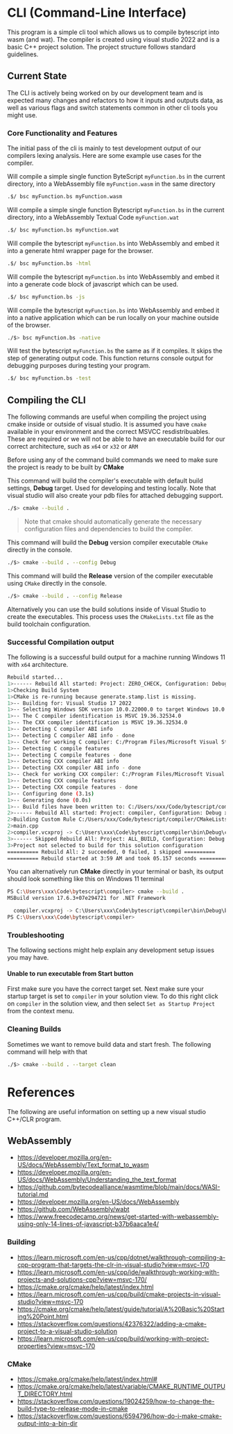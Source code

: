 # CLI (Command-Line Interface)

This program is a simple cli tool which allows us to compile bytescript into wasm (and wat). The compiler is created using visual studio 2022 and is a basic C++ project solution. The project structure follows standard guidelines. 

## Current State

The CLI is actively being worked on by our development team and is expected many changes and refactors to how it inputs and outputs data, as well as various flags and switch statements common in other cli tools you might use.

### Core Functionality and Features

The initial pass of the cli is mainly to test development output of our compilers lexing analysis. Here are some example use cases for the compiler.

Will compile a simple single function ByteScript `myFunction.bs` in the current directory, into a WebAssembly file `myFunction.wasm` in the same directory

```bash
.$/ bsc myFunction.bs myFunction.wasm
```

Will compile a simple single function Bytescript `myFunction.bs` in the current directory, into a WebAssembly Textual Code `myFunction.wat`

```bash
.$/ bsc myFunction.bs myFunction.wat
```

Will compile the bytescript `myFunction.bs` into WebAssembly and embed it into a generate html wrapper page for the browser.

```bash
.$/ bsc myFunction.bs -html
```
Will compile the bytescript `myFunction.bs` into WebAssembly and embed it into a generate code block of javascript which can be used.

```bash
.$/ bsc myFunction.bs -js
```

Will compile the bytescript `myFunction.bs` into WebAssembly and embed it into a native application which can be run locally on your machine outside of the browser.

```bash
./$> bsc myFunction.bs -native
```

Will test the bytescript `myFunction.bs` the same as if it compiles. It skips the step of generating output code. This function returns console output for debugging purposes during testing your program.

```bash
.$/ bsc myFunction.bs -test
```
 
## Compiling the CLI

The following commands are useful when compiling the project using cmake inside or outside of visual studio. It is assumed you have `cmake` available in your environment and the correct MSVCC resdistribuables. These are required or we will not be able to have an executable build for our correct architecture, such as `x64` or `x32` or `ARM`

Before using any of the command build commands we need to make sure the project is ready to be built by **CMake**

This command will build the compiler's executable with default build settings, **Debug** target. Used for developing and testing locally. Note that visual studio will also create your pdb files for attached debugging support.

```bash
./$> cmake --build .
```

> Note that cmake should automatically generate the necessary configuration files and dependencies to build the compiler.

This command will build the **Debug** version compiler executable `CMake` directly in the console. 

```bash
./$> cmake --build . --config Debug
```

This command will build the **Release** version of the compiler executable using `CMake` directly in the console.

```bash
./$> cmake --build . --config Release
```

Alternatively you can use the build solutions inside of Visual Studio to create the executables. This process uses the `CMakeLists.txt` file as the build toolchain configuration.

### Successful Compilation output

The following is a successful build output for a machine running Windows 11 with `x64` architecture.
 
 ```bash
 Rebuild started...
1>------ Rebuild All started: Project: ZERO_CHECK, Configuration: Debug x64 ------
1>Checking Build System
1>CMake is re-running because generate.stamp.list is missing.
1>-- Building for: Visual Studio 17 2022
1>-- Selecting Windows SDK version 10.0.22000.0 to target Windows 10.0.22621.
1>-- The C compiler identification is MSVC 19.36.32534.0
1>-- The CXX compiler identification is MSVC 19.36.32534.0
1>-- Detecting C compiler ABI info
1>-- Detecting C compiler ABI info - done
1>-- Check for working C compiler: C:/Program Files/Microsoft Visual Studio/2022/Community/VC/Tools/MSVC/14.36.32532/bin/Hostx64/x64/cl.exe - skipped
1>-- Detecting C compile features
1>-- Detecting C compile features - done
1>-- Detecting CXX compiler ABI info
1>-- Detecting CXX compiler ABI info - done
1>-- Check for working CXX compiler: C:/Program Files/Microsoft Visual Studio/2022/Community/VC/Tools/MSVC/14.36.32532/bin/Hostx64/x64/cl.exe - skipped
1>-- Detecting CXX compile features
1>-- Detecting CXX compile features - done
1>-- Configuring done (3.1s)
1>-- Generating done (0.0s)
1>-- Build files have been written to: C:/Users/xxx/Code/bytescript/compiler
2>------ Rebuild All started: Project: compiler, Configuration: Debug x64 ------
2>Building Custom Rule C:/Users/xxx/Code/bytescript/compiler/CMakeLists.txt
2>main.cpp
2>compiler.vcxproj -> C:\Users\xxx\Code\bytescript\compiler\bin\Debug\compiler.exe
3>------ Skipped Rebuild All: Project: ALL_BUILD, Configuration: Debug x64 ------
3>Project not selected to build for this solution configuration 
========== Rebuild All: 2 succeeded, 0 failed, 1 skipped ==========
========== Rebuild started at 3:59 AM and took 05.157 seconds ==========
```

You can alternatively run **CMake** directly in your terminal or bash, its output should look something like this on Windows 11 terminal

``` bash
PS C:\Users\xxx\Code\bytescript\compiler> cmake --build .
MSBuild version 17.6.3+07e294721 for .NET Framework

  compiler.vcxproj -> C:\Users\xxx\Code\bytescript\compiler\bin\Debug\bsc.exe
PS C:\Users\xxx\Code\bytescript\compiler>
```

### Troubleshooting

The following sections might help explain any development setup issues you may have.

#### Unable to run executable from Start button
 
First make sure you have the correct target set. Next make sure your startup target is set to `compiler` in your solution view. To do this right click on `compiler` in the solution view, and then select `Set as Startup Project` from the context menu.

### Cleaning Builds

Sometimes we want to remove build data and start fresh. The following command will help with that

```bash
./$> cmake --build . --target clean
```

# References

The following are useful information on setting up a new visual studio C++/CLR program. 

## WebAssembly

- https://developer.mozilla.org/en-US/docs/WebAssembly/Text_format_to_wasm
- https://developer.mozilla.org/en-US/docs/WebAssembly/Understanding_the_text_format
- https://github.com/bytecodealliance/wasmtime/blob/main/docs/WASI-tutorial.md
- https://developer.mozilla.org/en-US/docs/WebAssembly
- https://github.com/WebAssembly/wabt
- https://www.freecodecamp.org/news/get-started-with-webassembly-using-only-14-lines-of-javascript-b37b6aaca1e4/

### Building

- https://learn.microsoft.com/en-us/cpp/dotnet/walkthrough-compiling-a-cpp-program-that-targets-the-clr-in-visual-studio?view=msvc-170
- https://learn.microsoft.com/en-us/cpp/ide/walkthrough-working-with-projects-and-solutions-cpp?view=msvc-170/
- https://cmake.org/cmake/help/latest/index.html
- https://learn.microsoft.com/en-us/cpp/build/cmake-projects-in-visual-studio?view=msvc-170
- https://cmake.org/cmake/help/latest/guide/tutorial/A%20Basic%20Starting%20Point.html
- https://stackoverflow.com/questions/42376322/adding-a-cmake-project-to-a-visual-studio-solution
- https://learn.microsoft.com/en-us/cpp/build/working-with-project-properties?view=msvc-170

### CMake

- https://cmake.org/cmake/help/latest/index.html#
- https://cmake.org/cmake/help/latest/variable/CMAKE_RUNTIME_OUTPUT_DIRECTORY.html
- https://stackoverflow.com/questions/19024259/how-to-change-the-build-type-to-release-mode-in-cmake
- https://stackoverflow.com/questions/6594796/how-do-i-make-cmake-output-into-a-bin-dir